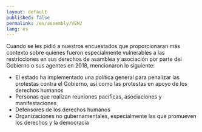 ```yaml
---
layout: default
published: false
permalink: /es/assembly/VEN/
lang: es
---
```


Cuando se les pidió a nuestros encuestados que proporcionaran más contexto sobre quiénes fueron especialmente vulnerables a las restricciones en sus derechos de asamblea y asociación por parte del Gobierno o sus agentes en 2018, mencionaron lo siguiente:
-	El estado ha implementado una política general para penalizar las protestas contra el Gobierno, así como las protestas en apoyo de los derechos humanos
-	Personas que realizan reuniones pacíficas, asociaciones y manifestaciones
-	Defensores de los derechos humanos
-	Organizaciones no gubernamentales, especialmente las que promueven los derechos y la democracia

